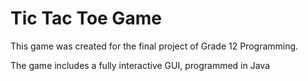 # Tic Tac Toe Game

This game was created for the final project of Grade 12 Programming. 

The game includes a fully interactive GUI, programmed in Java

